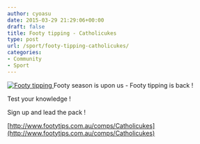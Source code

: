 ```yaml
---
author: cyoasu
date: 2015-03-29 21:29:06+00:00
draft: false
title: Footy tipping - Catholicukes
type: post
url: /sport/footy-tipping-catholicukes/
categories:
- Community
- Sport
---
```


[![Footy tipping](http://www.ozeukes.com/wp-content/uploads/2015/03/footy-tips.jpg)
](http://www.footytips.com.au/comps/Catholicukes)Footy season is upon us - Footy tipping is back !

Test your knowledge !

Sign up and lead the pack !

[http://www.footytips.com.au/comps/Catholicukes](http://www.footytips.com.au/comps/Catholicukes)

